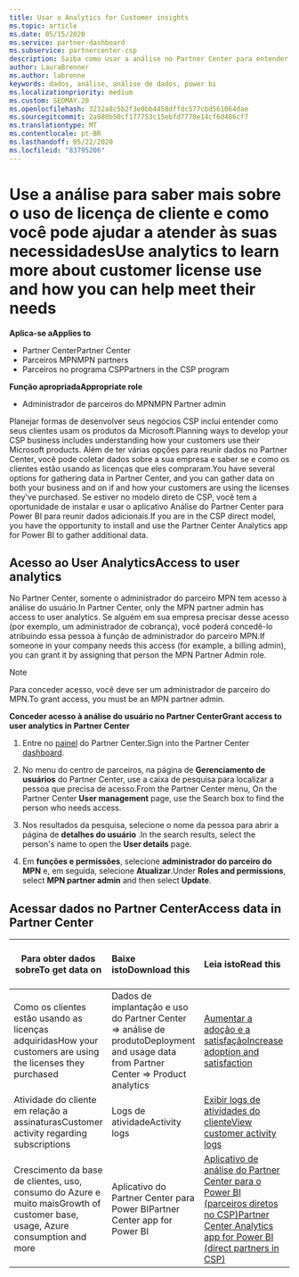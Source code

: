 ```yaml
---
title: Usar o Analytics for Customer insights
ms.topic: article
ms.date: 05/15/2020
ms.service: partner-dashboard
ms.subservice: partnercenter-csp
description: Saiba como usar a análise no Partner Center para entender melhor seus negócios e como seus clientes usam as licenças que você comprou.
author: LauraBrenner
ms.author: labrenne
keywords: dados, análise, análise de dados, power bi
ms.localizationpriority: medium
ms.custom: SEOMAY.20
ms.openlocfilehash: 3232a8c5b2f3e0bb4458dffdc577cbd561064dae
ms.sourcegitcommit: 2a980b50cf177753c15ebfd7770e14cf6d486cf7
ms.translationtype: MT
ms.contentlocale: pt-BR
ms.lasthandoff: 05/22/2020
ms.locfileid: "83795206"
---
```

# <a name="use-analytics-to-learn-more-about-customer-license-use-and-how-you-can-help-meet-their-needs"></a><span data-ttu-id="512ea-104">Use a análise para saber mais sobre o uso de licença de cliente e como você pode ajudar a atender às suas necessidades</span><span class="sxs-lookup"><span data-stu-id="512ea-104">Use analytics to learn more about customer license use and how you can help meet their needs</span></span>

<span data-ttu-id="512ea-105">**Aplica-se a**</span><span class="sxs-lookup"><span data-stu-id="512ea-105">**Applies to**</span></span>

- <span data-ttu-id="512ea-106">Partner Center</span><span class="sxs-lookup"><span data-stu-id="512ea-106">Partner Center</span></span>
- <span data-ttu-id="512ea-107">Parceiros MPN</span><span class="sxs-lookup"><span data-stu-id="512ea-107">MPN partners</span></span>
- <span data-ttu-id="512ea-108">Parceiros no programa CSP</span><span class="sxs-lookup"><span data-stu-id="512ea-108">Partners in the CSP program</span></span>

<span data-ttu-id="512ea-109">**Função apropriada**</span><span class="sxs-lookup"><span data-stu-id="512ea-109">**Appropriate role**</span></span>

- <span data-ttu-id="512ea-110">Administrador de parceiros do MPN</span><span class="sxs-lookup"><span data-stu-id="512ea-110">MPN Partner admin</span></span>

<span data-ttu-id="512ea-111">Planejar formas de desenvolver seus negócios CSP inclui entender como seus clientes usam os produtos da Microsoft.</span><span class="sxs-lookup"><span data-stu-id="512ea-111">Planning ways to develop your CSP business includes understanding how your customers use their Microsoft products.</span></span> <span data-ttu-id="512ea-112">Além de ter várias opções para reunir dados no Partner Center, você pode coletar dados sobre a sua empresa e saber se e como os clientes estão usando as licenças que eles compraram.</span><span class="sxs-lookup"><span data-stu-id="512ea-112">You have several options for gathering data in Partner Center, and you can gather data on both your business and on if and how your customers are using the licenses they've purchased.</span></span> <span data-ttu-id="512ea-113">Se estiver no modelo direto de CSP, você tem a oportunidade de instalar e usar o aplicativo Análise do Partner Center para Power BI para reunir dados adicionais.</span><span class="sxs-lookup"><span data-stu-id="512ea-113">If you are in the CSP direct model, you have the opportunity to install and use the Partner Center Analytics app for Power BI to gather additional data.</span></span>

## <a name="access-to-user-analytics"></a><span data-ttu-id="512ea-114">Acesso ao User Analytics</span><span class="sxs-lookup"><span data-stu-id="512ea-114">Access to user analytics</span></span>

<span data-ttu-id="512ea-115">No Partner Center, somente o administrador do parceiro MPN tem acesso à análise do usuário.</span><span class="sxs-lookup"><span data-stu-id="512ea-115">In Partner Center, only the MPN partner admin has access to user analytics.</span></span> <span data-ttu-id="512ea-116">Se alguém em sua empresa precisar desse acesso (por exemplo, um administrador de cobrança), você poderá concedê-lo atribuindo essa pessoa à função de administrador do parceiro MPN.</span><span class="sxs-lookup"><span data-stu-id="512ea-116">If someone in your company needs this access (for example, a billing admin), you can grant it by assigning that person the MPN Partner Admin role.</span></span>

>[!NOTE] 
><span data-ttu-id="512ea-117">Para conceder acesso, você deve ser um administrador de parceiro do MPN.</span><span class="sxs-lookup"><span data-stu-id="512ea-117">To grant access, you must be an MPN partner admin.</span></span>

<span data-ttu-id="512ea-118">**Conceder acesso à análise do usuário no Partner Center**</span><span class="sxs-lookup"><span data-stu-id="512ea-118">**Grant access to user analytics in Partner Center**</span></span> 

1. <span data-ttu-id="512ea-119">Entre no [painel](https://partner.microsoft.com/dashboard) do Partner Center.</span><span class="sxs-lookup"><span data-stu-id="512ea-119">Sign into the Partner Center [dashboard](https://partner.microsoft.com/dashboard).</span></span>

2. <span data-ttu-id="512ea-120">No menu do centro de parceiros, na página de **Gerenciamento de usuários** do Partner Center, use a caixa de pesquisa para localizar a pessoa que precisa de acesso.</span><span class="sxs-lookup"><span data-stu-id="512ea-120">From the Partner Center menu, On the Partner Center **User management** page, use the Search box to find the person who needs access.</span></span>
2.  <span data-ttu-id="512ea-121">Nos resultados da pesquisa, selecione o nome da pessoa para abrir a página de **detalhes do usuário** .</span><span class="sxs-lookup"><span data-stu-id="512ea-121">In the search results, select the person's name to open the **User details** page.</span></span>
3.  <span data-ttu-id="512ea-122">Em **funções e permissões**, selecione **administrador do parceiro do MPN** e, em seguida, selecione **Atualizar**.</span><span class="sxs-lookup"><span data-stu-id="512ea-122">Under **Roles and permissions**, select **MPN partner admin** and then select **Update**.</span></span>

 
## <a name="access-data-in-partner-center"></a><span data-ttu-id="512ea-123">Acessar dados no Partner Center</span><span class="sxs-lookup"><span data-stu-id="512ea-123">Access data in Partner Center</span></span>

|<span data-ttu-id="512ea-124">**Para obter dados sobre**</span><span class="sxs-lookup"><span data-stu-id="512ea-124">**To get data on**</span></span>   |<span data-ttu-id="512ea-125">**Baixe isto**</span><span class="sxs-lookup"><span data-stu-id="512ea-125">**Download this**</span></span>   |<span data-ttu-id="512ea-126">**Leia isto**</span><span class="sxs-lookup"><span data-stu-id="512ea-126">**Read this**</span></span>   | <span data-ttu-id="512ea-127">**Aplica-se a**</span><span class="sxs-lookup"><span data-stu-id="512ea-127">**Applies to**</span></span>    |
|---------------------|:-----------------------|:---------------|:--------------|
|<span data-ttu-id="512ea-128">Como os clientes estão usando as licenças adquiridas</span><span class="sxs-lookup"><span data-stu-id="512ea-128">How your customers are using the licenses they purchased</span></span>   |<span data-ttu-id="512ea-129">Dados de implantação e uso do Partner Center => análise de produto</span><span class="sxs-lookup"><span data-stu-id="512ea-129">Deployment and usage data from Partner Center => Product analytics</span></span>   |[<span data-ttu-id="512ea-130">Aumentar a adoção e a satisfação</span><span class="sxs-lookup"><span data-stu-id="512ea-130">Increase adoption and satisfaction</span></span>](increasing-adoption-and-satisfaction.md)|<span data-ttu-id="512ea-131">Parceiros CSP</span><span class="sxs-lookup"><span data-stu-id="512ea-131">CSP partners</span></span>|
|<span data-ttu-id="512ea-132">Atividade do cliente em relação a assinaturas</span><span class="sxs-lookup"><span data-stu-id="512ea-132">Customer activity regarding subscriptions</span></span>   |<span data-ttu-id="512ea-133">Logs de atividade</span><span class="sxs-lookup"><span data-stu-id="512ea-133">Activity logs</span></span>   |[<span data-ttu-id="512ea-134">Exibir logs de atividades do cliente</span><span class="sxs-lookup"><span data-stu-id="512ea-134">View customer activity logs</span></span>](activity-logs.md)|<span data-ttu-id="512ea-135">Parceiros CSP</span><span class="sxs-lookup"><span data-stu-id="512ea-135">CSP partners</span></span>   |
|<span data-ttu-id="512ea-136">Crescimento da base de clientes, uso, consumo do Azure e muito mais</span><span class="sxs-lookup"><span data-stu-id="512ea-136">Growth of customer base, usage, Azure consumption and more</span></span>   |<span data-ttu-id="512ea-137">Aplicativo do Partner Center para Power BI</span><span class="sxs-lookup"><span data-stu-id="512ea-137">Partner Center app for Power BI</span></span>   |[<span data-ttu-id="512ea-138">Aplicativo de análise do Partner Center para o Power BI (parceiros diretos no CSP)</span><span class="sxs-lookup"><span data-stu-id="512ea-138">Partner Center Analytics app for Power BI (direct partners in CSP)</span></span>](power-bi-app-for-direct-partners.md)|<span data-ttu-id="512ea-139">Parceiros diretos CSP</span><span class="sxs-lookup"><span data-stu-id="512ea-139">CSP direct partners</span></span>|







